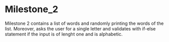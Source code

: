 # Milestone_2
Milestone 2 contains a list of words and randomly printing the words of the list. Moreover, asks the user for a single letter and validates with if-else statement if the input is of lenght one and is alphabetic.


